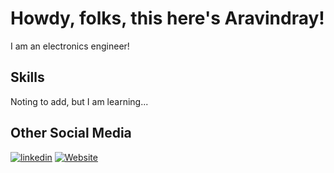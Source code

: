 # Howdy, folks, this here's Aravindray!

I am an electronics engineer!

## Skills

Noting to add, but I am learning...

## Other Social Media

[![linkedin](https://user-images.githubusercontent.com/68138580/200120811-746a67ad-c145-45fd-8a2d-36b037c3fee9.png)](https://www.linkedin.com/in/aravindraj-g-a28652193/)
[![Website](https://user-images.githubusercontent.com/68138580/212882225-122a5439-8f6e-44bf-a178-d394c451a320.png)](https://erbium007.wordpress.com)
